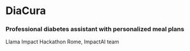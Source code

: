 # DiaCura 
### Professional diabetes assistant with personalized meal plans
Llama Impact Hackathon Rome, ImpactAI team
